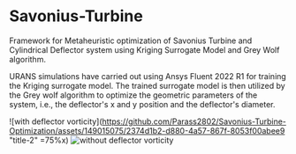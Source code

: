 # Savonius-Turbine
Framework for Metaheuristic optimization of Savonius Turbine and Cylindrical Deflector system using Kriging Surrogate Model and Grey Wolf algorithm.


URANS simulations have carried out using Ansys Fluent 2022 R1 for training the Kriging surrogate model. The trained surrogate model is then utilized by the Grey wolf algorithm to optimize the geometric parameters of the system, i.e., the deflector's x and y position and the deflector's diameter.


![with deflector vorticity](https://github.com/Parass2802/Savonius-Turbine-Optimization/assets/149015075/2374d1b2-d880-4a57-867f-8053f00abee9 "title-2" =75%x)
![without deflector vorticity](https://github.com/Parass2802/Savonius-Turbine-Optimization/assets/149015075/20e25629-fa90-4d2c-968b-6d347d97c278)
